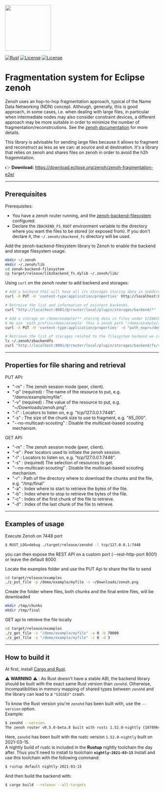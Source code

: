 <img src="http://zenoh.io/img/zenoh-dragon-small.png" width="150">

[![Rust](https://github.com/Alez87/zenoh-fragmentation-e2e/actions/workflows/ci.yml/badge.svg)](https://github.com/Alez87/zenoh-fragmentation-e2e/actions/workflows/ci.yml)
[![License](https://img.shields.io/badge/License-EPL%202.0-blue)](https://choosealicense.com/licenses/epl-2.0/)
[![License](https://img.shields.io/badge/License-Apache%202.0-blue.svg)](https://opensource.org/licenses/Apache-2.0)

# Fragmentation system for Eclipse zenoh

Zenoh uses an hop-to-hop fragmentation approach, typical of the Name Data Networking (NDN) concept. Although, generally, this is good approach, in some cases, i.e. when dealing with large files, in particular when intermediate nodes may also consider constraint devices, a different approach may be more suitable in order to minimize the number of fragmentation/reconstrcutions. 
See the [zenoh documentation](http://zenoh.io/docs/manual/backends/) for more details.

This library is advisable for sending large files because it allows to fragment and reconstruct as less as we can: at source and at destination.
It's a library that relies on zenoh and shares files on zenoh in order to avoid the h2h fragemntation.

:point_right: **Download:** https://download.eclipse.org/zenoh/zenoh-fragmentation-e2e/

-------------------------------

## **Prerequisites**

Prerequisites:
 - You have a zenoh router running, and the [zenoh-backend-filesystem](https://download.eclipse.org/zenoh/zenoh-backend-filesystem) configured.
 - Declare the `ZBACKEND_FS_ROOT` environment variable to the directory where you want the files to be stored (or exposed from).
If you don't declare it, the `~/.zenoh/zbackend_fs` directory will be used.

Add the zenoh-backend-filesystem library to Zenoh to enable the backend and storage filesystem usage:
```bash
mkdir ~/.zenoh
mkdir ~/.zenoh/lib
cd zenoh-backend-filesystem
cp target/release/libzbackend_fs.dylib ~/.zenoh/lib/
```

Using `curl` on the zenoh router to add backend and storages:
```bash
# Add a backend that will have all its storages storing data in subdirectories of ${ZBACKEND_FS_ROOT} directory.
curl -X PUT -H 'content-type:application/properties' http://localhost:8001/@/router/local/plugin/storages/backend/fs

# Retreive the list and information of existent backends.
curl "http://localhost:8001/@/router/local/plugin/storages/backend/*"

# Add a storage on /demo/example/** storing data in files under ${ZBACKEND_FS_ROOT}/test/ directory
# We use 'path_prefix=/demo/example' thus a zenoh path "/demo/example/a/b" will be stored as "${ZBACKEND_FS_ROOT}/test/a/b"
curl -X PUT -H 'content-type:application/properties' -d "path_expr=/demo/example/myfile/**;path_prefix=/demo/example/myfile;dir=test" http://localhost:8001/@/router/local/plugin/storages/backend/fs/storage/example

# Retrieve the list of storages related to the filesystem backend we created
ls ~/.zenoh/zbackendfs
curl "http://localhost:8001/@/router/local/plugin/storages/backend/fs/storage/*"
```

-------------------------------

## Properties for file sharing and retrieval

PUT API:
- "-m" : The zenoh session mode (peer, client).
- "-p" (required) : The name of the resource to put, e.g. "/demo/example/myfile".
- "-v" (required) : The value of the resource to put, e.g. "~/Downloads/zenoh.png".
- "-l" : Locators to listen on, e.g. "tcp/127.0.0.1:7448".
- "-s" : The size of the chunk size to use to fragment, e.g. "65_000".
- "--no-multicast-scouting" : Disable the multicast-based scouting mechanism.

GET API:
- "-m" : The zenoh session mode (peer, client).
- "-e" : Peer locators used to initiate the zenoh session.
- "-l" : Locators to listen on, e.g. "tcp/127.0.0.1:7448".
- "-s" : (required) The selection of resources to get.
- "--no-multicast-scouting" : Disable the multicast-based scouting mechanism.
- "-r" : Path of the directory where to download the chunks and the file, e.g. "/tmp/final"
- "-a" : Index where to start to retrieve the bytes of the file.
- "-b" : Index where to stop to retrieve the bytes of the file.
- "-c" : Index of the first chunk of the file to retrieve.
- "-d" : Index of the last chunk of the file to retrieve.

-------------------------------

## **Examples of usage**

Execute Zenoh on 7448 port
```bash
$ RUST_LOG=debug ./target/release/zenohd -l tcp/127.0.0.1:7448
```
you can then expose the REST API on a custom port (--rest-http-port 8001) or leave the default 8000

Locate the examples folder and use the PUT Api to share the file to send
```bash
cd target/release/examples
./z_put_file -p /demo/example/myfile -v ~/Downloads/zenoh.png
```

Create the folder where files, both chunks and the final entire files, will be downloaded
```bash
mkdir /tmp/chunks
mkdir /tmp/final 
```

GET api to retrieve the file locally
```bash
cd target/release/examples
./z_get_file -s "/demo/example/myfile" -a 0 -b 70000
./z_get_file -s "/demo/example/myfile" -c 0 -d 3
```

-------------------------------

## How to build it

At first, install [Cargo and Rust](https://doc.rust-lang.org/cargo/getting-started/installation.html). 

:warning: **WARNING** :warning: : As Rust doesn't have a stable ABI, the backend library should be
built with the exact same Rust version than `zenohd`. Otherwise, incompatibilities in memory mapping
of shared types between `zenohd` and the library can lead to a `"SIGSEV"` crash.

To know the Rust version you're `zenohd` has been built with, use the `--version` option.  
Example:
```bash
$ zenohd --version
The zenoh router v0.5.0-beta.8 built with rustc 1.52.0-nightly (107896c32 2021-03-15)
```
Here, `zenohd` has been built with the rustc version `1.52.0-nightly` built on 2021-03-15.  
A nightly build of rustc is included in the **Rustup** nightly toolchain the day after.
Thus you'll need to install to toolchain **`nightly-2021-03-15`**
Install and use this toolchain with the following command:

```bash
$ rustup default nightly-2021-03-15
```

And then build the backend with:

```bash
$ cargo build --release --all-targets
```
